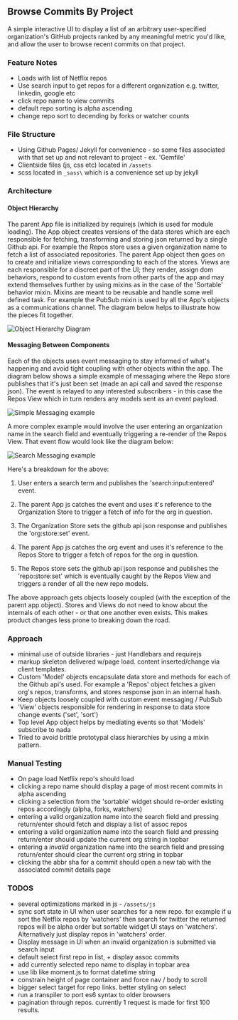 ## Browse Commits By Project

A simple interactive UI to display a list of an arbitrary user-specified organization's GitHub projects ranked by any meaningful metric you'd like, and allow the user to browse recent commits on that project.

### Feature Notes

* Loads with list of Netflix repos
* Use search input to get repos for a different organization e.g. twitter, linkedin, google etc
* click repo name to view commits
* default repo sorting is alpha ascending
* change repo sort to decending by forks or watcher counts

### File Structure
* Using Github Pages/ Jekyll for convenience - so some files associated with that set up and not relevant to project - ex. 'Gemfile'
* Clientside files (js, css etc) located in `/assets`
* scss located in `_sass\` which is a convenience set up by jekyll

### Architecture

#### Object Hierarchy
The parent App file is initialized by requirejs (which is used for module loading). The App object creates versions of the data stores which are each responsible for fetching, transforming and storing json returned by a single Github api. For example the Repos store uses a given organization name to fetch a list of associated repositories. The parent App object then goes on to create and initialize views corresponding to each of the stores. Views are each responsible for a discreet part of the UI; they render, assign dom behaviors, respond to custom events from other parts of the app and may extend themselves further by using mixins as in the case of the 'Sortable' behavior mixin. Mixins are meant to be reusable and handle some well defined task. For example the PubSub mixin is used by all the App's objects as a communications channel. The diagram below helps to illustrate how the pieces fit together.

![Object Hierarchy Diagram](https://user-images.githubusercontent.com/658255/29934750-2d1f9066-8e31-11e7-9296-aa864b096c01.png)

#### Messaging Between Components
Each of the objects uses event messaging to stay informed of what's happening and avoid tight coupling with other objects within the app. The diagram below shows a simple example of messaging where the Repo store publishes that it's just been set (made an api call and saved the response json). The event is relayed to any interested subscribers - in this case the Repos View which in turn renders any models sent as an event payload.

![Simple Messaging example](https://user-images.githubusercontent.com/658255/29938394-71ebdd74-8e3d-11e7-89b1-cbc71d287708.png)

A more complex example would involve the user entering an organization name in the search field and eventually triggering a re-render of the Repos View. That event flow would look like the diagram below:

![Search Messaging example](https://user-images.githubusercontent.com/658255/29939876-475b50a8-8e42-11e7-839f-03a1c3f0a78e.png)

Here's a breakdown for the above:

1. User enters a search term and publishes the 'search:input:entered' event.

2. The parent App js catches the event and uses it's reference to the Organization Store to trigger a fetch of info for the org in question.

3. The Organization Store sets the github api json response and publishes the 'org:store:set' event.

4. The parent App js catches the org event and uses it's reference to the Repos Store to trigger a fetch of repos for the org in question.

5. The Repos store sets the github api json response and publishes the 'repo:store:set' which is eventually caught by the Repos View and triggers a render of all the new repo models.

The above approach gets objects loosely coupled (with the exception of the parent app object). Stores and Views do not need to know about the internals of each other - or that one another even exists. This makes product changes less prone to breaking down the road.

### Approach
* minimal use of outside libraries - just Handlebars and requirejs
* markup skeleton delivered w/page load. content inserted/change via client templates.
* Custom 'Model' objects encapsulate data store and methods for each of the Github api's used. For example a 'Repos' object fetches a given org's repos, transforms, and stores response json in an internal hash.
* Keep objects loosely coupled with custom event messaging / PubSub
* 'View' objects responsible for rendering in response to data store change events ('set', 'sort')
* Top level App object helps by mediating events so that 'Models' subscribe to nada
* Tried to avoid brittle prototypal class hierarchies by using a mixin pattern.

### Manual Testing
* On page load Netflix repo's should load
* clicking a repo name should display a page of most recent commits in alpha ascending
* clicking a selection from the 'sortable' widget should re-order existing repos accordingly (alpha, forks, watchers)
* entering a valid organization name into the search field and pressing return/enter should fetch and display a list of assoc repos
* entering a valid organization name into the search field and pressing return/enter should update the current org string in topbar
* entering a *invalid* organization name into the search field and pressing return/enter should clear the current org string in topbar
* clicking the abbr sha for a commit should open a new tab with the associated commit details page


### TODOS
* several optimizations marked in js - `/assets/js`
* sync sort state in UI when user searches for a new repo. for example if u sort the Netflix repos by 'watchers' then search for twitter
 the returned repos will be alpha order but sortable widget UI stays on 'watchers'. Alternatively just display repos in 'watchers' order.
* Display message in UI when an invalid organization is submitted via search input
* default select first repo in list, + display assoc commits
* add currently selected repo name to display in topbar area
* use lib like moment.js to format datetime string
* constrain height of page container and force nav / body to scroll
* bigger select target for repo links. better styling on select
* run a transpiler to port es6 syntax to older browsers
* pagination through repos. currently 1 request is made for first 100 results.
